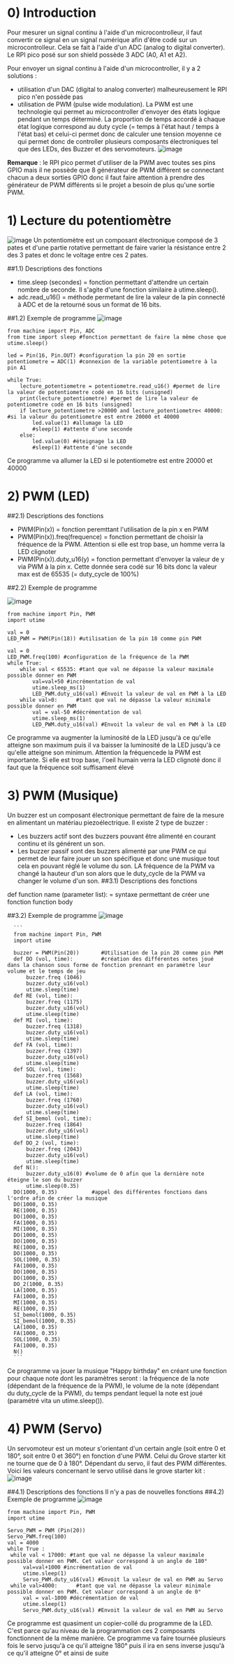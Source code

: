 # 0) Introduction
Pour mesurer un signal continu à l'aide d'un microcontrolleur, il faut convertir ce signal en un signal numérique afin d'être codé sur un microcontrolleur. Cela se fait à l'aide d'un ADC (analog to digital converter). Le RPI pico posé sur son shield possède 3 ADC (A0, A1 et A2).

Pour envoyer un signal continu à l'aide d'un microcontroller, il y a 2 solutions :

   - utilisation d'un DAC (digital to analog converter) malheureusement le RPI pico n'en possède pas
   - utilisation de PWM (pulse wide modulation). La PWM est une technologie qui permet au microcontroller d'envoyer des états logique pendant un temps déterminé. La proportion de temps accordé à chaque état logique correspond au duty cycle (= temps à l'état haut / temps à l'état bas) et celui-ci permet donc de calculer une tension moyenne ce qui permet donc de controller plusieurs composants électroniques tel que des LEDs, des Buzzer et des servomoteurs.
![image](https://user-images.githubusercontent.com/124899641/222868211-d61d8278-fc70-4cc0-9c4e-6db3e5acb518.png)

**Remarque** : le RPI pico permet d'utiliser de la PWM avec toutes ses pins GPIO mais il ne possède que 8 générateur de PWM différent se connectant chacun a deux sorties GPIO donc il faut faire attention à prendre des générateur de PWM différents si le projet a besoin de plus qu'une sortie PWM.
# 1) Lecture du potentiomètre
![image](https://user-images.githubusercontent.com/124899641/222856410-1c7761af-a26f-4241-abb2-067206f23fc0.png)
Un potentiomètre est un composant électronique composé de 3 pates et d'une partie rotative permettant de faire varier la résistance entre 2 des 3 pates et donc le voltage entre ces 2 pates. 

##1.1) Descriptions des fonctions
- time.sleep (secondes) = fonction permettant d'attendre un certain nombre de seconde. Il s'agite d'une fonction similaire à utime.sleep(). 
- adc.read_u16() = méthode permetant de lire la valeur de la pin connecté à ADC et de la retourné sous un format de 16 bits.

##1.2) Exemple de programme
![image](https://user-images.githubusercontent.com/124899641/222863779-4a0d5503-7486-4066-93d0-d8b3c17b95fe.png)

```
from machine import Pin, ADC
from time import sleep #fonction permettant de faire la même chose que utime.sleep()

led = Pin(16, Pin.OUT) #configuration la pin 20 en sortie
potentiometre = ADC(1) #connexion de la variable potentiometre à la pin A1

while True:
    lecture_potentiometre = potentiometre.read_u16() #permet de lire la valeur de potentiometre codé en 16 bits (unsigned)
    print(lecture_potentiometre) #permet de lire la valeur de potentiometre codé en 16 bits (unsigned)
    if lecture_potentiometre >20000 and lecture_potentiometre< 40000: #si la valeur du potentiometre est entre 20000 et 40000
        led.value(1) #allumage la LED
        #sleep(1) #attente d'une seconde
    else:
        led.value(0) #éteignage la LED
        #sleep(1) #attente d'une seconde
```
   Ce programme va allumer la LED si le potentiometre est entre 20000 et 40000

# 2) PWM (LED)

   ##2.1) Descriptions des fonctions
   - PWM(Pin(x)) = fonction peremttant l'utilisation de la pin x en PWM
   - PWM(Pin(x)).freq(frequence) = fonction permettant de choisir la fréquence de la PWM. Attention si elle est trop base, un homme verra la LED clignoter
   - PWM(Pin(x)).duty_u16(y) = fonction permettant d'envoyer la valeur de y via PWM à la pin x. Cette donnée sera codé sur 16 bits donc la valeur max est de 65535 (= duty_cycle de 100%)
   
   ##2.2) Exemple de programme
   
   ![image](https://user-images.githubusercontent.com/124899641/222870518-0631ca80-cc50-4880-8ec2-3194dd95edce.png)

   ```
   from machine import Pin, PWM
   import utime

   val = 0
   LED_PWM = PWM(Pin(18)) #utilisation de la pin 18 comme pin PWM

   val = 0
   LED_PWM.freq(100) #configuration de la fréquence de la PWM
   while True:
       while val < 65535: #tant que val ne dépasse la valeur maximale possible donner en PWM
           val=val+50 #incrémentation de val
           utime.sleep_ms(1)
           LED_PWM.duty_u16(val) #Envoit la valeur de val en PWM à la LED
       while val>0:      #tant que val ne dépasse la valeur minimale possible donner en PWM
           val = val-50 #décrémentation de val
           utime.sleep_ms(1)
           LED_PWM.duty_u16(val) #Envoit la valeur de val en PWM à la LED
  ```
  Ce programme va augmenter la luminosité de la LED jusqu'à ce qu'elle atteigne son maximum puis il va baisser la luminosité de la LED jusqu'à ce qu'elle atteigne son minimum. Attention la fréquencede la PWM est importante. Si elle est trop base, l'oeil humain verra la LED clignoté donc il faut que la fréquence soit suffisament élevé
# 3) PWM (Musique)
Un buzzer est un composant électronique permettant de faire de la mesure en alimentant un matériau piezoélectrique.
Il existe 2 type de buzzer :
   - Les buzzers actif sont des buzzers pouvant être alimenté en courant continu et ils générent un son. 
   - Les buzzer passif sont des buzzers alimenté par une PWM ce qui permet de leur faire jouer un son spécifique et donc une musique tout cela en pouvant réglé le volume du son. LA fréquence de la PWM va changé la hauteur d'un son alors que le duty_cycle de la PWM va changer le volume d'un son.
   ##3.1) Descriptions des fonctions
   
   def function name (parameter list):  = syntaxe permettant de créer une fonction
        function body
        
   ##3.2) Exemple de programme
      ![image](https://user-images.githubusercontent.com/124899641/222872829-ff93f28e-7a1d-4107-a093-46e94ca14e47.png)

      ```
      from machine import Pin, PWM
      import utime

      buzzer = PWM(Pin(20))       #Utilisation de la pin 20 comme pin PWM
      def DO (vol, time):         #création des différentes notes joué dans la chanson sous forme de fonction prennant en paramètre leur volume et le temps de jeu
          buzzer.freq (1046)
          buzzer.duty_u16(vol)
          utime.sleep(time)
      def RE (vol, time):
          buzzer.freq (1175)
          buzzer.duty_u16(vol)
          utime.sleep(time)
      def MI (vol, time):
          buzzer.freq (1318)
          buzzer.duty_u16(vol)
          utime.sleep(time)
      def FA (vol, time):
          buzzer.freq (1397)
          buzzer.duty_u16(vol)
          utime.sleep(time)
      def SOL (vol, time):
          buzzer.freq (1568)
          buzzer.duty_u16(vol)
          utime.sleep(time)
      def LA (vol, time):
          buzzer.freq (1760)
          buzzer.duty_u16(vol)
          utime.sleep(time)
      def SI_bemol (vol, time):
          buzzer.freq (1864)
          buzzer.duty_u16(vol)
          utime.sleep(time)
      def DO_2 (vol, time):
          buzzer.freq (2043)
          buzzer.duty_u16(vol)
          utime.sleep(time)
      def N():
          buzzer.duty_u16(0) #volume de 0 afin que la dernière note éteigne le son du buzzer
          utime.sleep(0.35)
      DO(1000, 0.35)           #appel des différentes fonctions dans l'ordre afin de créer la musique 
      DO(1000, 0.35)
      RE(1000, 0.35)
      DO(1000, 0.35)
      FA(1000, 0.35)
      MI(1000, 0.35)
      DO(1000, 0.35)
      DO(1000, 0.35)
      RE(1000, 0.35)
      DO(1000, 0.35)
      SOL(1000, 0.35)
      FA(1000, 0.35)
      DO(1000, 0.35)
      DO(1000, 0.35)
      DO_2(1000, 0.35)
      LA(1000, 0.35)
      FA(1000, 0.35)
      MI(1000, 0.35)
      RE(1000, 0.35)
      SI_bemol(1000, 0.35)
      SI_bemol(1000, 0.35)
      LA(1000, 0.35)
      FA(1000, 0.35)
      SOL(1000, 0.35)
      FA(1000, 0.35)
      N()
      ```
   Ce programme va jouer la musique "Happy birthday" en créant une fonction pour chaque note dont les paramètres seront : la fréquence de la note (dépendant de la fréquence de la PWM), le volume de la note (dépendant du duty_cycle de la PWM), du temps pendant lequel la note est joué (paramétré vita un utime.sleep()).

# 4) PWM (Servo)
Un servomoteur est un moteur s'orientant d'un certain angle (soit entre 0 et 180°, soit entre 0 et 360°) en fonction d'une PWM. Celui du Grove starter kit ne tourne que de 0 à 180°.
Dépendant du servo, il faut des PWM différentes. Voici les valeurs concernant le servo utilisé dans le grove starter kit :
![image](https://user-images.githubusercontent.com/124899641/222873625-ee23a156-9aad-4a65-ae4e-71d93dfee048.png)

   ##4.1) Descriptions des fonctions
   Il n'y a pas de nouvelles fonctions
   ##4.2) Exemple de programme
   ![image](https://user-images.githubusercontent.com/124899641/222873643-d9b4f6eb-71e6-4cc4-bff9-2d0c67b77f1f.png)
   ```
from machine import Pin, PWM
import utime

Servo_PWM = PWM (Pin(20))
Servo_PWM.freq(100)
val = 4000
while True :
    while val < 17000: #tant que val ne dépasse la valeur maximale possible donner en PWM. Cet valeur correspond à un angle de 180°
        val=val+1000 #incrémentation de val
        utime.sleep(1)
        Servo_PWM.duty_u16(val) #Envoit la valeur de val en PWM au Servo
    while val>4000:      #tant que val ne dépasse la valeur minimale possible donner en PWM. Cet valeur correspond à un angle de 0°
        val = val-1000 #décrémentation de val
        utime.sleep(1)
        Servo_PWM.duty_u16(val) #Envoit la valeur de val en PWM au Servo
```
Ce programme est quasiment un copier-collé du programme de la LED. C'est parce qu'au niveau de la programmation ces 2 composants fonctionnent de la même manière.
Ce programme va faire tournée plusieurs fois le servo jusqu'à ce qu'il atteigne 180° puis il ira en sens inverse jusqu'à ce qu'il atteigne 0° et ainsi de suite
